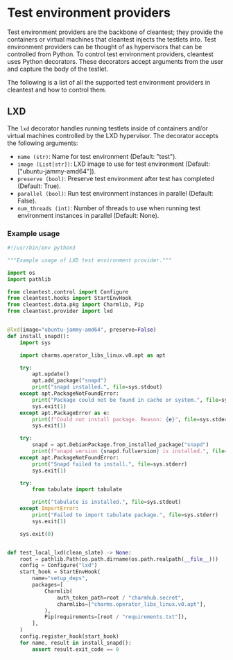 [//]: # "Copyright 2023 Jason C. Nucciarone"
[//]: # "See LICENSE file for licensing details."

# Test environment providers

Test environment providers are the backbone of cleantest; they provide the containers or virtual machines that
cleantest injects the testlets into. Test environment providers can be thought of as hypervisors that can be
controlled from Python. To control test environment providers, cleantest uses Python decorators. These decorators
accept arguments from the user and capture the body of the testlet.

The following is a list of all the supported test environment providers in cleantest and how to control them.

## LXD

The `lxd` decorator handles running testlets inside of containers and/or virtual machines controlled by the LXD
hypervisor. The decorator accepts the following arguments:

* `name (str)`: Name for test environment (Default: "test").
* `image (List[str])`: LXD image to use for test environment (Default: ["ubuntu-jammy-amd64"]).
* `preserve (bool)`: Preserve test environment after test has completed (Default: True).
* `parallel (bool)`: Run test environment instances in parallel (Default: False).
* `num_threads (int)`: Number of threads to use when running test environment instances in parallel (Default: None).

### Example usage

```python
#!/usr/bin/env python3

"""Example usage of LXD test environment provider."""

import os
import pathlib

from cleantest.control import Configure
from cleantest.hooks import StartEnvHook
from cleantest.data.pkg import Charmlib, Pip
from cleantest.provider import lxd


@lxd(image="ubuntu-jammy-amd64", preserve=False)
def install_snapd():
    import sys

    import charms.operator_libs_linux.v0.apt as apt

    try:
        apt.update()
        apt.add_package("snapd")
        print("snapd installed.", file=sys.stdout)
    except apt.PackageNotFoundError:
        print("Package could not be found in cache or system.", file=sys.stderr)
        sys.exit(1)
    except apt.PackageError as e:
        print(f"Could not install package. Reason: {e}", file=sys.stderr)
        sys.exit(1)

    try:
        snapd = apt.DebianPackage.from_installed_package("snapd")
        print(f"snapd version {snapd.fullversion} is installed.", file=sys.stdout)
    except apt.PackageNotFoundError:
        print("Snapd failed to install.", file=sys.stderr)
        sys.exit(1)

    try:
        from tabulate import tabulate

        print("tabulate is installed.", file=sys.stdout)
    except ImportError:
        print("Failed to import tabulate package.", file=sys.stderr)
        sys.exit(1)

    sys.exit(0)


def test_local_lxd(clean_slate) -> None:
    root = pathlib.Path(os.path.dirname(os.path.realpath(__file__)))
    config = Configure("lxd")
    start_hook = StartEnvHook(
        name="setup_deps",
        packages=[
            Charmlib(
                auth_token_path=root / "charmhub.secret",
                charmlibs=["charms.operator_libs_linux.v0.apt"],
            ),
            Pip(requirements=[root / "requirements.txt"]),
        ],
    )
    config.register_hook(start_hook)
    for name, result in install_snapd():
        assert result.exit_code == 0
```
